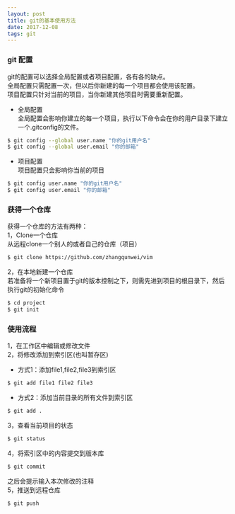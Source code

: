 ```yaml
---
layout: post
title: git的基本使用方法
date: 2017-12-08 
tags: git    
---
```


### git 配置  
git的配置可以选择全局配置或者项目配置，各有各的缺点。  
全局配置只需配置一次，但以后你新建的每一个项目都会使用该配置。     
项目配置只针对当前的项目，当你新建其他项目时需要重新配置。

* 全局配置  
全局配置会影响你建立的每一个项目，执行以下命令会在你的用户目录下建立一个.gitconfig的文件。
```bash
$ git config --global user.name "你的git用户名"
$ git config --global user.email "你的邮箱"
```
* 项目配置  
项目配置只会影响你当前的项目
```bash
$ git config user.name "你的git用户名"
$ git config user.email "你的邮箱"
```

### 获得一个仓库

获得一个仓库的方法有两种：  
1，Clone一个仓库  
    从远程clone一个别人的或者自己的仓库（项目）
```bash
$ git clone https://github.com/zhangqunwei/vim
```

2，在本地新建一个仓库  
    若准备将一个新项目置于git的版本控制之下，则需先进到项目的根目录下，然后执行git的初始化命令
```bash
$ cd project 
$ git init 
```

### 使用流程

1，在工作区中编辑或修改文件  
2，将修改添加到索引区(也叫暂存区)  
- 方式1：添加file1,file2,file3到索引区
```bash
$ git add file1 file2 file3
```
- 方式2：添加当前目录的所有文件到索引区
```bash
$ git add .
```  
3，查看当前项目的状态
```bash
$ git status
```
4，将索引区中的内容提交到版本库
```bash
$ git commit
```
之后会提示输入本次修改的注释  
5，推送到远程仓库
```bash
$ git push
```

